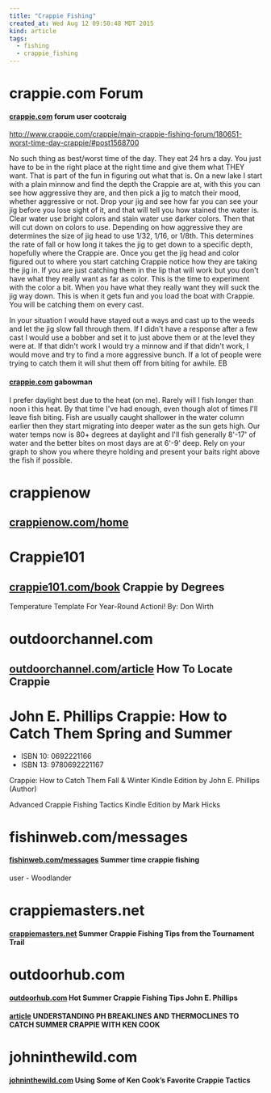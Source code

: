 ```yaml
---
title: "Crappie Fishing"
created_at: Wed Aug 12 09:50:48 MDT 2015
kind: article
tags:
  - fishing
  - crappie_fishing
---
```


# crappie.com Forum

#### [crappie.com](http://www.crappie.com/crappie/forum.php?) forum user cootcraig


http://www.crappie.com/crappie/main-crappie-fishing-forum/180651-worst-time-day-crappie/#post1568700

No such thing as best/worst time of the day. They eat 24 hrs a day. You
just have to be in the right place at the right time and give them what
THEY want. That is part of the fun in figuring out what that is. On
a new lake I start with a plain minnow and find the depth the Crappie
are at, with this you can see how aggressive they are, and then pick a
jig to match their mood, whether aggressive or not. Drop your jig and
see how far you can see your jig before you lose sight of it, and that
will tell you how stained the water is. Clear water use bright colors
and stain water use darker colors. Then that will cut down on colors to
use. Depending on how aggressive they are determines the size of jig
head to use 1/32, 1/16, or 1/8th. This determines the rate of fall or
how long it takes the jig to get down to a specific depth, hopefully
where the Crappie are. Once you get the jig head and color figured out
to where you start catching Crappie notice how they are taking the jig
in. If you are just catching them in the lip that will work but you
don't have what they really want as far as color. This is the time to
experiment with the color a bit. When you have what they really want
they will suck the jig way down. This is when it gets fun and you load
the boat with Crappie. You will be catching them on every cast.

In your situation I would have stayed out a ways and cast up to the weeds
and let the jig slow fall through them. If I didn't have a response after
a few cast I would use a bobber and set it to just above them or at the
level they were at. If that didn't work I would try a minnow and if that
didn't work, I would move and try to find a more aggressive bunch. If
a lot of people were trying to catch them it will shut them off from
biting for awhile. EB

#### [crappie.com](http://www.crappie.com/crappie/main-crappie-fishing-forum/180651-worst-time-day-crappie/#post1568922) gabowman

I prefer daylight best due to the heat (on me). Rarely will I fish longer
than noon i this heat. By that time I've had enough, even though alot
of times I'll leave fish biting. Fish are usually caught shallower in
the water column earlier then they start migrating into deeper water as
the sun gets high. Our water temps now is 80+ degrees at daylight and
I'll fish generally 8'-17' of water and the better bites on most days
are at 6'-9' deep. Rely on your graph to show you where theyre holding
and present your baits right above the fish if possible.

# crappienow

## [crappienow.com/home](http://www.crappienow.com/home/)


# Crappie101

## [crappie101.com/book](http://www.crappie101.com/book/export/html/805) Crappie by Degrees

Temperature Template For Year-Round Actioni! 
By: Don Wirth

# outdoorchannel.com

## [outdoorchannel.com/article](http://outdoorchannel.com/article.aspx?id=2638) How To Locate Crappie

# John E. Phillips Crappie: How to Catch Them Spring and Summer

* ISBN 10: 0692221166 
* ISBN 13: 9780692221167


Crappie: How to Catch Them Fall & Winter Kindle Edition by John E. Phillips (Author) 

Advanced Crappie Fishing Tactics Kindle Edition by Mark Hicks

# fishinweb.com/messages

#### [fishinweb.com/messages](http://fishinweb.com/messages/messages/74/7727.html?1277999004) Summer time crappie fishing

user - Woodlander


# crappiemasters.net

#### [crappiemasters.net](http://www.crappiemasters.net/home/member-articles/261-summer-crappie-fishing-tips-from-the-tournament-trail) Summer Crappie Fishing Tips from the Tournament Trail 


# outdoorhub.com

#### [outdoorhub.com](http://www.outdoorhub.com/how-to/2012/07/06/hot-summer-crappie-fishing-tips/) Hot Summer Crappie Fishing Tips John E. Phillips

#### [article](https://www.linkedin.com/pulse/understanding-ph-breaklines-thermoclines-catch-summer-john-phillips) UNDERSTANDING PH BREAKLINES AND THERMOCLINES TO CATCH SUMMER CRAPPIE WITH KEN COOK


# johninthewild.com

#### [johninthewild.com](ttp://johninthewild.com/using-some-of-ken-cooks-favorite-crappie-tactics/) Using Some of Ken Cook’s Favorite Crappie Tactics

